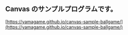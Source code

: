 ## Canvas のサンプルプログラムです。

[https://yamagame.github.io/canvas-sample-ballgame/](https://yamagame.github.io/canvas-sample-ballgame/)

